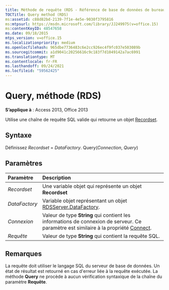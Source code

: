 ```yaml
---
title: Méthode de requête (RDS - Référence de base de données de bureau Access)
TOCTitle: Query method (RDS)
ms:assetid: c88d82bd-2139-7f1e-4e5e-9030f3795816
ms:mtpsurl: https://msdn.microsoft.com/library/JJ249975(v=office.15)
ms:contentKeyID: 48547658
ms.date: 09/18/2015
mtps_version: v=office.15
ms.localizationpriority: medium
ms.openlocfilehash: 965dbe7736483c6e2cc926ec4f9fc037e503089b
ms.sourcegitcommit: a1d9041c20256616c9c183f7d1049142a7ac6991
ms.translationtype: MT
ms.contentlocale: fr-FR
ms.lasthandoff: 09/24/2021
ms.locfileid: "59562425"
---
```

# <a name="query-method-rds"></a>Query, méthode (RDS)

**S’applique à** : Access 2013, Office 2013

Utilise une chaîne de requête SQL valide qui retourne un objet [Recordset](recordset-object-ado.md).

## <a name="syntax"></a>Syntaxe

Définissez *Recordset*  =  *DataFactory*. Query(*Connection*, *Query*)

## <a name="parameters"></a>Paramètres

|Paramètre|Description|
|:--------|:----------|
|*Recordset* |Une variable objet qui représente un objet **Recordset**|
|*DataFactory* |Variable objet représentant un objet [RDSServer.DataFactory](datafactory-object-rdsserver.md).|
|*Connexion* |Valeur de type **String** qui contient les informations de connexion de serveur. Ce paramètre est similaire à la propriété [Connect](connect-property-rds.md).|
|*Requête* |Valeur de type **String** qui contient la requête SQL.|

## <a name="remarks"></a>Remarques

La requête doit utiliser le langage SQL du serveur de base de données. Un état de résultat est retourné en cas d'erreur liée à la requête exécutée. La méthode **Query** ne procède à aucun vérification syntaxique de la chaîne du paramètre **Requête**.

